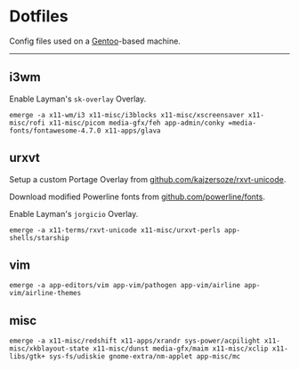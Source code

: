 # Dotfiles

Config files used on a [Gentoo][gentoo]-based machine.

---

## i3wm

Enable Layman's `sk-overlay` Overlay.

    emerge -a x11-wm/i3 x11-misc/i3blocks x11-misc/xscreensaver x11-misc/rofi x11-misc/picom media-gfx/feh app-admin/conky =media-fonts/fontawesome-4.7.0 x11-apps/glava

## urxvt

Setup a custom Portage Overlay from [github.com/kajzersoze/rxvt-unicode][urxvt].

Download modified Powerline fonts from [github.com/powerline/fonts][powerline].

Enable Layman's `jorgicio` Overlay.

    emerge -a x11-terms/rxvt-unicode x11-misc/urxvt-perls app-shells/starship

## vim

    emerge -a app-editors/vim app-vim/pathogen app-vim/airline app-vim/airline-themes

## misc

    emerge -a x11-misc/redshift x11-apps/xrandr sys-power/acpilight x11-misc/xkblayout-state x11-misc/dunst media-gfx/maim x11-misc/xclip x11-libs/gtk+ sys-fs/udiskie gnome-extra/nm-applet app-misc/mc

[gentoo]: https://gentoo.org
[urxvt]: https://github.com/kajzersoze/rxvt-unicode
[powerline]: https://github.com/powerline/fonts
